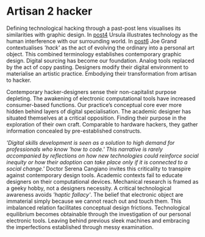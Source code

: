 # Artisan 2 hacker
Defining technological hacking through a past-post lens visualises its similarities with graphic design. In <a href=#post-post4>post4</a> Ursula illustrates technology as the human interference with our surrounding world. In <a href=#post-post6>post6</a> Joe Grand contextualises *'hack'* as the act of evolving the ordinary into a personal art object. This combined terminology establishes contemporary graphic design. Digital sourcing has become our foundation. Analog tools replaced by the act of copy pasting. Designers modify their digital environment to materialise an artistic practice. Embodying their transformation from artisan to hacker.


Contemporary hacker-designers sense their non-capitalist purpose depleting. The awakening of electronic computational tools have increased consumer-based functions. Our practice’s conceptual core ever more hidden behind layers of digital specialisation. The academic designer has situated themselves at a critical opposition. Finding their purpose in the exploration of their own craft. Comparable to hardware hackers, they gather information concealed by pre-established constructs.


*'Digital skills development is seen as a solution to high demand for professionals who know *'how to code.'* This narrative is rarely accompanied by reflections on how new technologies could reinforce social inequity or how their adoption can take place only if it is connected to a social change.'* Doctor Serena Cangiano invites this criticality to transpire against contemporary design tools. Academic contexts fail to educate designers on their computational devices. Mechanical research is framed as a geeky hobby, not a designers necessity. A critical technological awareness avoids *'haptic fallacy'*. The belief that electronic object are immaterial simply because we cannot reach out and touch them. This imbalanced relation facilitates conceptual design frictions. Technological equilibrium becomes obtainable through the investigation of our personal electronic tools. Leaving behind previous sleek machines and embracing the imperfections established through messy examination. 
